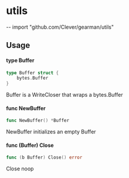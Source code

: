 # utils
--
    import "github.com/Clever/gearman/utils"


## Usage

#### type Buffer

```go
type Buffer struct {
	bytes.Buffer
}
```

Buffer is a WriteCloser that wraps a bytes.Buffer

#### func  NewBuffer

```go
func NewBuffer() *Buffer
```
NewBuffer initializes an empty Buffer

#### func (Buffer) Close

```go
func (b Buffer) Close() error
```
Close noop

